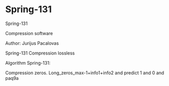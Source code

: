 # Spring-131
Spring-131

Compression software 

Author: Jurijus Pacalovas

Spring-131 Compression lossless

Algorithm Spring-131:

Compression zeros. Long_zeros_max-1+info1+info2 and predict 1 and 0 and paq9a

